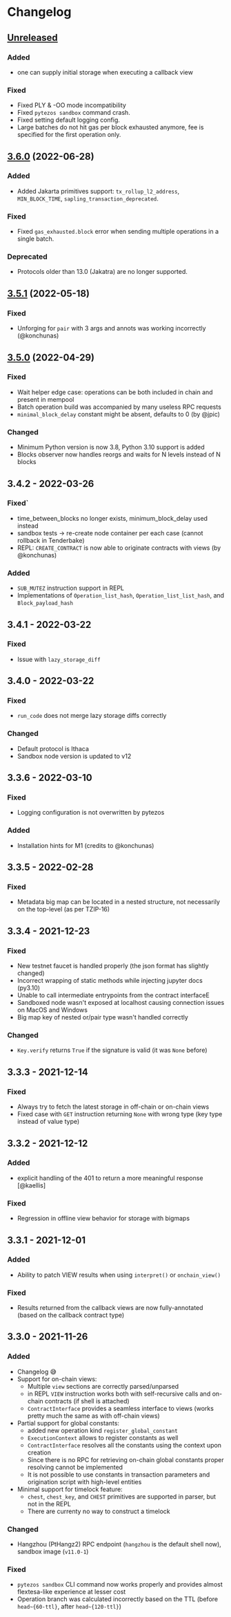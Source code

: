 # Changelog

## [Unreleased](https://github.com/baking-bad/pytezos/compare/3.6.0...master)

### Added

* one can supply initial storage when executing a callback view

### Fixed

* Fixed PLY & -OO mode incompatibility
* Fixed `pytezos sandbox` command crash.
* Fixed setting default logging config.
* Large batches do not hit gas per block exhausted anymore, fee is specified for the first operation only.

## [3.6.0](https://github.com/baking-bad/pytezos/compare/3.5.1...3.6.0) (2022-06-28)

### Added

* Added Jakarta primitives support: `tx_rollup_l2_address`, `MIN_BLOCK_TIME`, `sapling_transaction_deprecated`.

### Fixed

* Fixed `gas_exhausted.block` error when sending multiple operations in a single batch.

### Deprecated

* Protocols older than 13.0 (Jakatra) are no longer supported.

## [3.5.1](https://github.com/baking-bad/pytezos/compare/3.5.0...3.5.1) (2022-05-18)

### Fixed

* Unforging for `pair` with 3 args and annots was working incorrectly (@konchunas)

## [3.5.0](https://github.com/baking-bad/pytezos/compare/3.4.2...3.5.0) (2022-04-29)

### Fixed

* Wait helper edge case: operations can be both included in chain and present in mempool
* Batch operation build was accompanied by many useless RPC requests
* `minimal_block_delay` constant might be absent, defaults to 0 (by @jpic)

### Changed

* Minimum Python version is now 3.8, Python 3.10 support is added
* Blocks observer now handles reorgs and waits for N levels instead of N blocks

## 3.4.2 - 2022-03-26

### Fixed`

* time_between_blocks no longer exists, minimum_block_delay used instead
* sandbox tests -> re-create node container per each case (cannot rollback in Tenderbake)
* REPL: `CREATE_CONTRACT` is now able to originate contracts with views (by @konchunas)

### Added

* `SUB_MUTEZ` instruction support in REPL
* Implementations of `Operation_list_hash`, `Operation_list_list_hash`, and `Block_payload_hash`

## 3.4.1 - 2022-03-22

### Fixed

* Issue with `lazy_storage_diff`

## 3.4.0 - 2022-03-22

### Fixed

* `run_code` does not merge lazy storage diffs correctly

### Changed

* Default protocol is Ithaca
* Sandbox node version is updated to v12

## 3.3.6 - 2022-03-10

### Fixed

* Logging configuration is not overwritten by pytezos

### Added

* Installation hints for M1 (credits to @konchunas)

## 3.3.5 - 2022-02-28

### Fixed

* Metadata big map can be located in a nested structure, not necessarily on the top-level (as per TZIP-16)

## 3.3.4 - 2021-12-23

### Fixed

* New testnet faucet is handled properly (the json format has slightly changed)
* Incorrect wrapping of static methods while injecting jupyter docs (py3.10)
* Unable to call intermediate entrypoints from the contract interfaceE
* Sandboxed node wasn't exposed at localhost causing connection issues on MacOS and Windows
* Big map key of nested or/pair type wasn't handled correctly

### Changed

* `Key.verify` returns `True` if the signature is valid (it was `None` before)

## 3.3.3 - 2021-12-14

### Fixed

* Always try to fetch the latest storage in off-chain or on-chain views
* Fixed case with `GET` instruction returning `None` with wrong type (key type instead of value type)

## 3.3.2 - 2021-12-12

### Added

* explicit handling of the 401 to return a more meaningful response [@kaellis]

### Fixed

* Regression in offline view behavior for storage with bigmaps

## 3.3.1 - 2021-12-01

### Added

* Ability to patch VIEW results when using `interpret()` or `onchain_view()`

### Fixed

* Results returned from the callback views are now fully-annotated (based on the callback contract type)

## 3.3.0 - 2021-11-26

### Added

* Changelog 😅
* Support for on-chain views:
  - Multiple `view` sections are correctly parsed/unparsed
  - in REPL `VIEW` instruction works both with self-recursive calls and on-chain contracts (if shell is attached)
  - `ContractInterface` provides a seamless interface to views (works pretty much the same as with off-chain views)
* Partial support for global constants:
  - added new operation kind `register_global_constant`
  - `ExecutionContext` allows to register constants as well
  - `ContractInterface` resolves all the constants using the context upon creation
  - Since there is no RPC for retrieving on-chain global constants proper resolving cannot be implemented
  - It is not possible to use constants in transaction parameters and origination script with high-level entities
* Minimal support for timelock feature:
  - `chest`, `chest_key`, and `CHEST` primitives are supported in parser, but not in the REPL
  - There are currenty no way to construct a timelock

### Changed

* Hangzhou (PtHangz2) RPC endpoint (`hangzhou` is the default shell now), sandbox image (`v11.0-1`)

### Fixed

* `pytezos sandbox` CLI command now works properly and provides almost flextesa-like experience at lesser cost
* Operation branch was calculated incorrectly based on the TTL (before `head~{60-ttl}`, after `head~{120-ttl}`)
